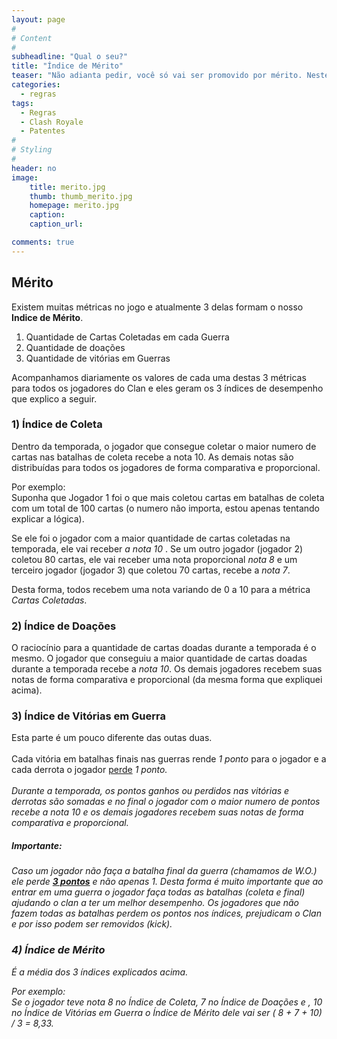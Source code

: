 ```yaml
---
layout: page
#
# Content
#
subheadline: "Qual o seu?"
title: "Índice de Mérito"
teaser: "Não adianta pedir, você só vai ser promovido por mérito. Neste post vamos explicar como funcionam as avaliações dos jogadores dentro do Pr0Gamers. Você precisa entender nosso índice de mérito!"
categories:
  - regras
tags:
  - Regras
  - Clash Royale
  - Patentes
#
# Styling
#
header: no
image:
    title: merito.jpg
    thumb: thumb_merito.jpg
    homepage: merito.jpg
    caption: 
    caption_url: 

comments: true    
---
```


## Mérito

Existem muitas métricas no jogo e atualmente 3 delas formam o nosso <strong>Indice de Mérito</strong>.

<ol> 
  <li> Quantidade de Cartas Coletadas em cada Guerra</li>
  <li> Quantidade de doações </li>
  <li> Quantidade de vitórias em Guerras </li>
</ol> 

Acompanhamos diariamente os valores de cada uma destas 3 métricas para todos os jogadores do Clan e eles geram os 3 índices de desempenho que explico a seguir. 

### 1) Índice de Coleta
Dentro da temporada, o jogador que consegue coletar o maior numero de cartas nas batalhas de coleta recebe a nota 10. As demais notas são distribuídas para todos os jogadores de forma comparativa e proporcional. <br>

Por exemplo: <br>
Suponha que Jogador 1 foi o que mais coletou cartas em batalhas de coleta com um total de 100 cartas (o numero não importa, estou apenas tentando explicar a lógica). <br> 

Se ele foi o jogador com a maior quantidade de cartas coletadas na temporada, ele vai receber <em>a nota 10 </em>. Se um outro jogador (jogador 2) coletou 80 cartas, ele vai receber uma nota proporcional <em>nota 8</em> e um terceiro jogador (jogador 3) que coletou 70 cartas, recebe a <em>nota 7</em>. <br>

Desta forma, todos recebem uma nota variando de 0 a 10 para a métrica <em>Cartas Coletadas</em>.<br>

### 2) Índice de Doações

O raciocínio para a quantidade de cartas doadas durante a temporada é o mesmo. O jogador que conseguiu a maior quantidade de cartas doadas durante a temporada recebe a <em>nota 10</em>. Os demais jogadores recebem suas notas de forma comparativa e proporcional (da mesma forma que expliquei acima).

### 3) Índice de Vitórias em Guerra

Esta parte é um pouco diferente das outas duas.<br><br>
Cada vitória em batalhas finais nas guerras rende <em>1 ponto</em> para o jogador e a cada derrota o jogador <u>perde</u> <em>1 ponto<em>. <br><br>
Durante a temporada, os pontos ganhos ou perdidos nas vitórias e derrotas são somadas e no final o jogador com o maior numero de pontos recebe a nota 10 e os demais jogadores recebem suas notas de forma comparativa e proporcional.<br>

##### Importante:
Caso um jogador não faça a batalha final da guerra (chamamos de W.O.) ele perde <strong><u>3 pontos</u></strong> e não apenas 1. Desta forma é muito importante que ao entrar em uma guerra o jogador faça todas as batalhas (coleta e final) ajudando o clan a ter um melhor desempenho. Os jogadores que não fazem todas as batalhas perdem os pontos nos índices, prejudicam o Clan e por isso podem ser removidos (kick). <br>

### 4) Índice de Mérito

É a média dos 3 índices explicados acima. <br>

Por exemplo:<br>
Se o jogador teve nota 8 no Índice de Coleta, 7 no Índice de Doações e , 10 no Índice de Vitórias em Guerra o Índice de Mérito dele vai ser ( 8 + 7 + 10) / 3 = 8,33.






